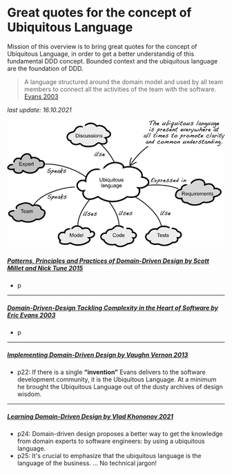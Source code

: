 # Great quotes for the concept of Ubiquitous Language 

Mission of this overview is to bring great quotes for the concept of Ubiquitous Language, in order to get a better understandig of this fundamental DDD concept. Bounded context and the ubiquitous language are the foundation of DDD.

> A language structured around the domain model and used by all team members to connect all the activities of the team with the software. [Evans 2003](https://pubs.opengroup.org/architecture/o-aa-standard/DDD-strategic-patterns.html#context-map)

*last update: 16.10.2021*


![Ubiquitouslanguage](./img/ul.png)

##### [Patterns, Principles and Practices of Domain-Driven Design by Scott Millet and Nick Tune 2015](https://github.com/bmihovski/software-development-ebooks-1/blob/master/%5BPatterns%2C%20Principles%2C%20and%20Practices%20of%20Domain-Driven%20Design%20Kindle%20Edition%20by%20Scott%20Millett%20-%202015%5D.pdf)
* p

___

##### [Domain-Driven-Design Tackling Complexity in the Heart of Software by Eric Evans 2003](https://github.com/gg-daddy/ebooks/blob/master/Eric%20Evans%202003%20-%20Domain-Driven%20Design%20-%20Tackling%20Complexity%20in%20the%20Heart%20of%20Software.pdf)
* p

___

##### [Implementing Domain-Driven Design by Vaughn Vernon 2013](https://ptgmedia.pearsoncmg.com/images/9780321834577/samplepages/0321834577.pdf)
* p22:  If there is a single **“invention”** Evans delivers to the software development community, it is the Ubiquitous Language. At a minimum he brought the Ubiquitous Language out of the dusty archives of design wisdom. 

___

##### [Learning Domain-Driven Design by Vlad Khononov 2021](https://www.amazon.com/Learning-Domain-Driven-Design-Aligning-Architecture/dp/1098100131)
* p24:  Domain-driven design proposes a better way to get the knowledge from domain experts to software engineers: by using a ubiquitous language. 
* p25:  It's crucial to emphasize that the ubiquitous language is the language of the business. ... No technical jargon!
